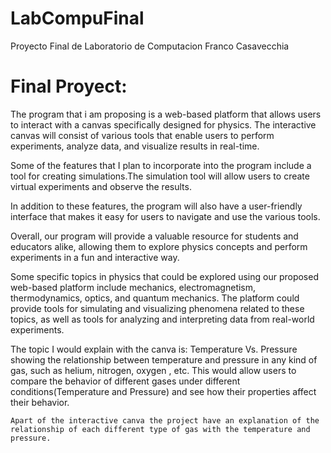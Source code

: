 # LabCompuFinal
Proyecto Final de Laboratorio de Computacion
Franco Casavecchia

# Final Proyect:

The program that i am proposing is a web-based platform that allows users to interact with a canvas specifically designed for physics. The interactive canvas will consist of various tools that enable users to perform experiments, analyze data, and visualize results in real-time.

Some of the features that I plan to incorporate into the program include a tool for creating simulations.The simulation tool will allow users to create virtual experiments and observe the results.

In addition to these features, the program will also have a user-friendly interface that makes it easy for users to navigate and use the various tools. 

Overall, our program will provide a valuable resource for students and educators alike, allowing them to explore physics concepts and perform experiments in a fun and interactive way. 

Some specific topics in physics that could be explored using our proposed web-based platform include mechanics, electromagnetism, thermodynamics, optics, and quantum mechanics. The platform could provide tools for simulating and visualizing phenomena related to these topics, as well as tools for analyzing and interpreting data from real-world experiments.

The topic I would explain with the canva is:
    Temperature Vs. Pressure showing the relationship between temperature and pressure in any kind of gas, such as helium, nitrogen, oxygen , etc. This would allow users to compare the behavior of different gases under different conditions(Temperature and Pressure) and see how their properties affect their behavior.
    
    Apart of the interactive canva the project have an explanation of the relationship of each different type of gas with the temperature and pressure.
